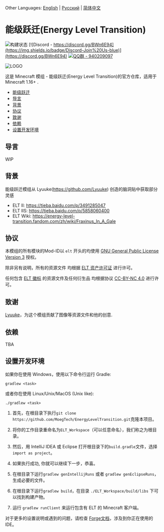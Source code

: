 Other Languages: [English](README.md) | [Русский](README.RU.md)  | [简体中文](README.CN.md)

# 能级跃迁(Energy Level Transition)

![构建状态](https://github.com/MoegTech/EnergyLevelTransition/workflows/Build/badge.svg) 
[![Discord - https://discord.gg/BWn6E94](https://img.shields.io/badge/Discord-Join%20Us-blue)](https://discord.gg/BWn6E94)
[![QQ群 - 940209097](https://img.shields.io/badge/QQ%E7%BE%A4-940209097-blue)](https://jq.qq.com/?_wv=1027&k=keVW7jBX)

![LOGO](https://raw.githubusercontent.com/MoegTech/EnergyLevelTransition/1.16/src/main/resources/logos/logo-300-300.png)

这是 Minecraft 模组 - 能级跃迁(Energy Level Transition)的官方仓库，适用于 Minecraft 1.16+ .

- [能级跃迁](#energy-level-transition)
- [导言](#导言)
- [背景](#背景)
- [协议](#协议)
- [致谢](#致谢)
- [依赖](#依赖)
- [设置开发环境](#设置开发环境)

## 导言

WIP

## 背景

能级跃迁模组从 Lyuuke(https://github.com/Lyuuke) 创造的脑洞贴中获取部分灵感
- ELT II: https://tieba.baidu.com/p/3491285047
- ELT IIS: https://tieba.baidu.com/p/5858060400
- ELT Wiki: https://energy-level-transition.fandom.com/zh/wiki/Fraxinus_In_A_Gale

## 协议

本模组的所有模块的Mod-ID以 `elt` 开头的均使用 [GNU General Public License Version 3](LICENSE) 授权。

除非另有说明，所有的资源文件
均根据 [ELT 资产许可证](src/main/resources/LICENSE.assets) 进行许可。

任何包含 [ELT 徽标](src/main/resources/assets.energyleveltransition/icon.png) 的资源文件及任何衍生品
均根据协议 [CC-BY-NC 4.0](src/main/resources/LICENSE.logos) 进行许可。

## 致谢

[Lyuuke](https://github.com/Lyuuke)，为这个模组贡献了图像等资源文件和他的创意.

## 依赖

TBA

## 设置开发环境

如果你在使用 Windows，使用以下命令行运行 Gradle:

```gradlew <task>```

或者你在使用 Linux/Unix/MacOS (Unix like):

```./gradlew <task>```

1. 首先，在根目录下执行`git clone https://github.com/MoegTech/EnergyLevelTransition.git`克隆本项目。

2. 将你的工作目录重命名为`ELT_Workspace`（可以任意命名），我们称之为根目录。

3. 然后，用 IntelliJ IDEA 或 Eclipse 打开根目录下的`build.gradle`文件，选择`import as project`。

4. 如果执行成功, 你就可以继续下一步，恭喜。

5. 在根目录下运行`gradlew genIntellijRuns` 或者 `gradlew genEclipseRuns`，生成必要的文件。

6. 在根目录下运行`gradlew build`，在目录 `./ELT_Workspace/build/libs` 下可以找到构建产物。

7. 运行 `gradlew runClient` 来运行包含有 ELT 的 Minecraft 客户端。

对于更多的设置说明或遇到的问题，请检查 [Forge文档](https://mcforge.readthedocs.io/en/1.16.x/gettingstarted/)，涉及到你正在使用的IDE。
